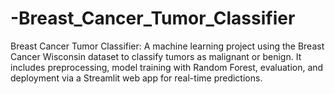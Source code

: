 # -Breast_Cancer_Tumor_Classifier
Breast Cancer Tumor Classifier: A machine learning project using the Breast Cancer Wisconsin dataset to classify tumors as malignant or benign. It includes preprocessing, model training with Random Forest, evaluation, and deployment via a Streamlit web app for real-time predictions.

